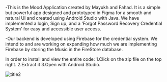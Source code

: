 -This is the Mood Application created by Mayukh and Fahad. It is a simple but powerful app designed and prototyped in Figma for a smooth and natural UI and created using Android Studio with Java. We have implemented a login, Sign up, and a ‘Forgot Password Recovery Credential System’ for easy and accessible user access.


-Our backend is developed using Firebase for the credential system. We intend to and are working on expanding how much we are implementing Firebase by storing the Music in the FireStore database. 

In order to install and view the entire code:
1.Click on the zip file on the top right.
2.Extract it
3.Open with Android Studio.

![title2](https://user-images.githubusercontent.com/71600359/111871325-5b9e4500-899a-11eb-8724-7e552a6e085b.png)
